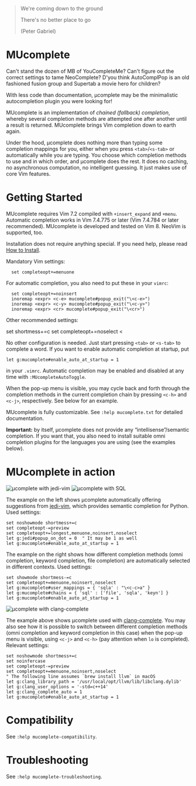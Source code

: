 >We're coming down to the ground
>
>There's no better place to go
>
>(Peter Gabriel)

# MUcomplete

Can't stand the dozen of MB of YouCompleteMe? Can't figure out the
correct settings to tame NeoComplete? D'you think AutoComplPop is an
old fashioned fusion group and Supertab a movie hero for children?

With less code than documentation, µcomplete may be the minimalistic
autocompletion plugin you were looking for!

MUcomplete is an implementation of *chained (fallback) completion*,
whereby several completion methods are attempted one after another
until a result is returned. MUcomplete brings Vim completion down to
earth again.

Under the hood, µcomplete does nothing more than typing some
completion mappings for you, either when you press `<tab>`/`<s-tab>`
or automatically while you are typing. You choose which completion
methods to use and in which order, and µcomplete does the rest. It
does no caching, no asynchronous computation, no intelligent guessing.
It just makes use of core Vim features.


# Getting Started

MUcomplete requires Vim 7.2 compiled with `+insert_expand` and
`+menu`. Automatic completion works in Vim 7.4.775 or later (Vim
7.4.784 or later recommended). MUcomplete is developed and tested on
Vim 8. NeoVim is supported, too.

Installation does not require anything special. If you need help,
please read [How to Install](https://github.com/lifepillar/vim-mucomplete/wiki/How-to-Install).

Mandatory Vim settings:

```vim
  set completeopt+=menuone
```

For automatic completion, you also need to put these in your `vimrc`:

```vim
  set completeopt+=noinsert
  inoremap <expr> <c-e> mucomplete#popup_exit("\<c-e>")
  inoremap <expr> <c-y> mucomplete#popup_exit("\<c-y>")
  inoremap <expr> <cr> mucomplete#popup_exit("\<cr>")
```

Other recommended settings:
>
  set shortmess+=c
  set completeopt+=noselect
<

No other configuration is needed. Just start pressing `<tab>` or
`<s-tab>` to complete a word. If you want to enable automatic
completion at startup, put

```vim
let g:mucomplete#enable_auto_at_startup = 1
```

in your `.vimrc`. Automatic completion may be enabled and disabled at
any time with `:MUcompleteAutoToggle`.

When the pop-up menu is visible, you may cycle back and forth through
the completion methods in the current completion chain by pressing
`<c-h>` and `<c-j>`, respectively. See below for an example.

MUcomplete is fully customizable. See `:help mucomplete.txt` for
detailed documentation.

**Important:** by itself, µcomplete does not provide any
“intellisense”/semantic completion. If you want that, you also need to
install suitable omni completion plugins for the languages you are
using (see the examples below).


# MUcomplete in action

![µcomplete with jedi-vim](https://raw.github.com/lifepillar/Resources/master/mucomplete/jedi.gif)
![µcomplete with SQL](https://raw.github.com/lifepillar/Resources/master/mucomplete/sql.gif)

The example on the left shows µcomplete automatically offering
suggestions from [jedi-vim](https://github.com/davidhalter/jedi-vim),
which provides semantic completion for Python. Used settings:

```vim
set noshowmode shortmess+=c
set completeopt-=preview
set completeopt+=longest,menuone,noinsert,noselect
let g:jedi#popup_on_dot = 0  " It may be 1 as well
let g:mucomplete#enable_auto_at_startup = 1
```

The example on the right shows how different completion methods (omni
completion, keyword completion, file completion) are automatically
selected in different contexts. Used settings:

```vim
set showmode shortmess-=c
set completeopt+=menuone,noinsert,noselect
let g:mucomplete#user_mappings = { 'sqla' : "\<c-c>a" }
let g:mucomplete#chains = { 'sql' : ['file', 'sqla', 'keyn'] }
let g:mucomplete#enable_auto_at_startup = 1
```

![µcomplete with clang-complete](https://raw.github.com/lifepillar/Resources/master/mucomplete/cpp.gif)

The example above shows µcomplete used with
[clang-complete](https://github.com/Rip-Rip/clang_complete). You may also see
how it is possible to switch between different completion methods (omni
completion and keyword completion in this case) when the pop-up menu is visible,
using `<c-j>` and `<c-h>` (pay attention when `lo` is completed). Relevant
settings:

```vim
set noshowmode shortmess+=c
set noinfercase
set completeopt-=preview
set completeopt+=menuone,noinsert,noselect
" The following line assumes `brew install llvm` in macOS
let g:clang_library_path = '/usr/local/opt/llvm/lib/libclang.dylib'
let g:clang_user_options = '-std=c++14'
let g:clang_complete_auto = 1
let g:mucomplete#enable_auto_at_startup = 1
```


# Compatibility

See `:help mucomplete-compatibility`.


# Troubleshooting

See `:help mucomplete-troubleshooting`.

